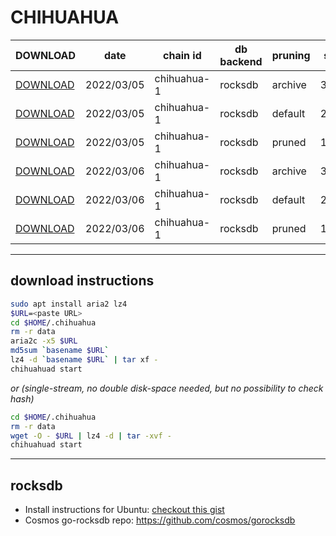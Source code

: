 # CHIHUAHUA
 
| DOWNLOAD  | date | chain id | db backend | pruning | size | file name | hash |
| --------- | ---- | -------- | ---------- | ------- | ---- | --------- | ---- |
| [DOWNLOAD](https://quicksync.ccvalidators.com/SNAPSHOTS/chihuahua-1_20220305_archive.tar.lz4) | 2022/03/05 | chihuahua-1 | rocksdb | archive | 351G | chihuahua-1_20220305_archive.tar.lz4 | 8b4ee053ddd1c4fb8b2b420d597038ef |
| [DOWNLOAD](https://quicksync.ccvalidators.com/SNAPSHOTS/chihuahua-1_20220305_default.tar.lz4) | 2022/03/05 | chihuahua-1 | rocksdb | default | 283G | chihuahua-1_20220305_default.tar.lz4 | aca8b19930f28810de0b66fc1f80d3ce |
| [DOWNLOAD](https://quicksync.ccvalidators.com/SNAPSHOTS/chihuahua-1_20220305_pruned.tar.lz4) | 2022/03/05 | chihuahua-1 | rocksdb | pruned | 102G | chihuahua-1_20220305_pruned.tar.lz4 | 42b5b161fc2d1984f0ee840839ac557d |
| [DOWNLOAD](https://quicksync.ccvalidators.com/SNAPSHOTS/chihuahua-1_20220306_archive.tar.lz4) | 2022/03/06 | chihuahua-1 | rocksdb | archive | 357G | chihuahua-1_20220306_archive.tar.lz4 | 37acc970f31068b816d7429381f0fe6b |
| [DOWNLOAD](https://quicksync.ccvalidators.com/SNAPSHOTS/chihuahua-1_20220306_default.tar.lz4) | 2022/03/06 | chihuahua-1 | rocksdb | default | 288G | chihuahua-1_20220306_default.tar.lz4 | a747e8888a8f4145c0e935bf34f4aac4 |
| [DOWNLOAD](https://quicksync.ccvalidators.com/SNAPSHOTS/chihuahua-1_20220306_pruned.tar.lz4) | 2022/03/06 | chihuahua-1 | rocksdb | pruned | 103G | chihuahua-1_20220306_pruned.tar.lz4 | dceab6c3e1fc5c7aa074630540da36d8 |
 
---
## download instructions
 
```sh
sudo apt install aria2 lz4
$URL=<paste URL>
cd $HOME/.chihuahua
rm -r data
aria2c -x5 $URL
md5sum `basename $URL`
lz4 -d `basename $URL` | tar xf -
chihuahuad start
```
*or (single-stream, no double disk-space needed, but no possibility to check hash)*
```sh
cd $HOME/.chihuahua
rm -r data
wget -O - $URL | lz4 -d | tar -xvf -
chihuahuad start
```
 
---
## rocksdb
 
- Install instructions for Ubuntu: [checkout this gist](https://gist.github.com/clemensgg/907de16baa203946633ddca462cbf597)
- Cosmos go-rocksdb repo: https://github.com/cosmos/gorocksdb
